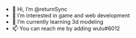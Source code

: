 - 👋 Hi, I’m @returnSync
- 👀 I’m interested in game and web development
- 🌱 I’m currently learning 3d modeling
- 📫 You can reach me by adding wulu#6012

<!---
returnSync/returnSync is a ✨ special ✨ repository because its `README.md` (this file) appears on your GitHub profile.
You can click the Preview link to take a look at your changes.
--->
